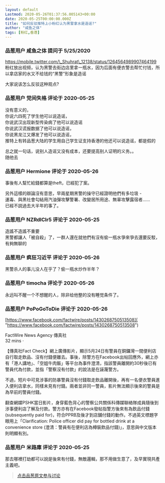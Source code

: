 ```yaml
---
layout: default
Lastmod: 2020-05-26T01:37:56.005143+00:00
date: 2020-05-25T00:00:00.000Z
title: "如何反驳推特上小粉红认为黑警拿水是造谣?"
author: "咸鱼之体"
tags: [粉红,香港]
---
```



### 品葱用户 **咸鱼之体** 提问于 5/25/2020
    
https://mobile.twitter.com/\_Shuhrat\_12138/status/1264564989907464199  
粉红放出视频，认为黑警去街边店里拿一瓶水，因为后面有便衣警去帮忙付钱，所以拿店家的水又不给钱的“黑警”形象是造谣  
  
大家说该怎么反驳这种观点?
    
                

### 品葱用户 **党间失格** 评论于 2020-05-25
        
没有意义的，  
你说六四死了学生他可以说造谣，  
你说武汉出现新型传染病了他可以说造谣  
你说武汉谎报数据了他可以说造谣，  
你说黑龙江又爆发了他可以说造谣，  
推特上有转品葱大陆的学生用自己学生证支持香港的他还可以说造谣，都是假的  
  
总之就一句话，说别人造谣又没有成本，还要提高别人证明的义务。。  
随他去
        
                

### 品葱用户 **Hermione** 评论于 2020-05-26
        
事後有人幫忙給錢都算是theft，已經犯了案。  
  
另外這樣的辯論沒有意思，早兩星期黑警的操守已經證明他們有多垃圾 -  
運毒、與黑社會勾結用汽油彈攻擊警署、改變居所用途、無辜攻擊露宿者......  
已經不説過去大半年的事了。
        
                

### 品葱用户 **NZRdlClr5** 评论于 2020-05-25
        
造謠不造謠不重要  
黑警都讓人「被自殺」了，一群人還在就他們有沒有偷一瓶水爭來爭去還要反駁，有夠無聊的
        
                

### 品葱用户 **疯狂习近平** 评论于 2020-05-26
        
黑警杀人的事儿没人在乎了？偷一瓶水炒作半年？
        
                

### 品葱用户 **timocha** 评论于 2020-05-26
        
永远叫不醒一个不想醒的人，除非给他整的没有睡觉条件了。
        
                

### 品葱用户 **PoPoGoToDie** 评论于 2020-05-26
        
[https://www.facebook.com/factwire/posts/1430268750513508]( "https://www.facebook.com/factwire/posts/1430268750513508")  
  
  
FactWire News Agency 傳真社  
32 mins ·  
  
【傳真社Fact Check】網上廣傳影片，顯示5月24日有警員在銅鑼灣一間便利店自行取走飲品、沒有付錢便離去。事後，除警方在Facebook出帖回應外，網上亦有「港人講地」、「空姐牛肉飯」等平台為事件澄清，指該警員離開約30秒後已有警員代為付款，並指「警察沒有付款」的說法是在誣蔑警方。  
  
不過，短片中可見涉事的防暴警員沒有付錢取走飲品離開後，再有一名便衣警員進入便利店拿水，同樣未見有付錢。兩者並非同一警員，影片無法顯示後來的警員是為早前的警員付錢。  
  
翻查網媒PSHK當日影片，身穿藍色背心的警察公共關係科傳媒聯絡隊成員隨後到涉事便利店了解及付款。警方亦有在Facebook發帖指警方後來有為飲品付錢(subsequently paid for)，符合PPRB及後才到店舖付錢的動作。不過英文標題字眼用上「Clarification: Police officer did pay for bottled drink at a convenience store (澄清：警員有在便利店為樽裝飲品付錢)」，意思與中文版本則明顯有別。
        
                

### 品葱用户 **米路庫** 评论于 2020-05-25
        
那去哪裡打劫都可以說是後來有付錢，無敵邏輯，那不用做生意了，及早實現共產主義吧。
        
                





> [点击品葱原文参与讨论](https://pincong.rocks/question/25988)

